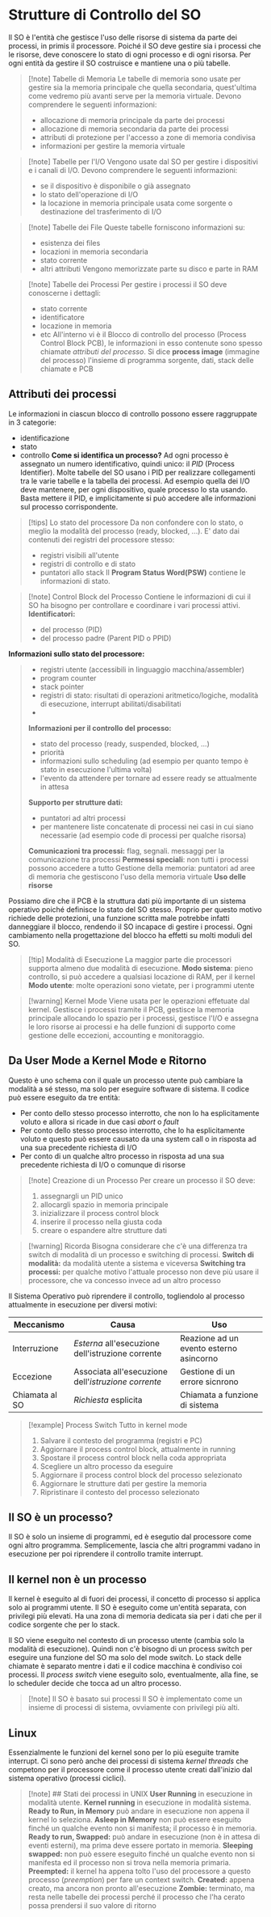 # Strutture di Controllo del SO
Il SO è l'entità che gestisce l'uso delle risorse di sistema da parte dei processi, in primis il processore. Poiché il SO deve gestire sia i processi che le risorse, deve conoscere lo stato di ogni processo e di ogni risorsa. Per ogni entità da gestire il SO costruisce e mantiene una o più tabelle.
>[!note] Tabelle di Memoria
>Le tabelle di memoria sono usate per gestire sia la memoria principale che quella secondaria, quest'ultima come vedremo più avanti serve per la memoria virtuale. Devono comprendere le seguenti informazioni:
>- allocazione di memoria principale da parte dei processi
>- allocazione di memoria secondaria da parte dei processi
>- attributi di protezione per l'accesso a zone di memoria condivisa
>- informazioni per gestire la memoria virtuale

>[!note] Tabelle per l'I/O
>Vengono usate dal SO per gestire i dispositivi e i canali di I/O. Devono comprendere le seguenti informazioni:
>- se il dispositivo è disponibile o già assegnato
>- lo stato dell'operazione di I/O
>- la locazione in memoria principale usata come sorgente o destinazione del trasferimento di I/O

>[!note] Tabelle dei File
>Queste tabelle forniscono informazioni su:
>- esistenza dei files
>- locazioni in memoria secondaria
>- stato corrente
>- altri attributi
>Vengono memorizzate parte su disco e parte in RAM

>[!note] Tabelle dei Processi
>Per gestire i processi il SO deve conoscerne i dettagli:
>- stato corrente
>- identificatore
>- locazione in memoria
>- etc
>All'interno vi è il Blocco di controllo del processo (Process Control Block PCB), le informazioni in esso contenute sono spesso chiamate *attributi del processo*.
>Si dice **process image** (immagine del processo) l'insieme di programma sorgente, dati, stack delle chiamate e PCB

## Attributi dei processi
Le informazioni in ciascun blocco di controllo possono essere raggruppate in 3 categorie: 
- identificazione
- stato
- controllo
**Come si identifica un processo?**
Ad ogni processo è assegnato un numero identificativo, quindi unico: il *PID* (Process Identifier).
Molte tabelle del SO usano i PID per realizzare collegamenti tra le varie tabelle e la tabella dei processi. Ad esempio quella dei I/O deve mantenere, per ogni dispositivo, quale processo lo sta usando. Basta mettere il PID, e implicitamente si può accedere alle informazioni sul processo corrispondente.
>[!tips] Lo stato del processore
>Da non confondere con lo stato, o meglio la modalità del processo (ready, blocked, ...). E' dato dai contenuti dei registri del processore stesso:
>- registri visibili all'utente
>- registri di controllo e di stato
>- puntatori allo stack
>Il **Program Status Word(PSW)** contiene le informazioni di stato.

>[!note] Control Block del Processo
>Contiene le informazioni di cui il SO ha bisogno per controllare e coordinare i vari processi attivi. 
>**Identificatori:**
>- del processo (PID)
>- del processo padre (Parent PID o PPID)
>
**Informazioni sullo stato del processore:**
>- registri utente (accessibili in linguaggio macchina/assembler)
>- program counter
>- stack pointer
>- registri di stato: risultati di operazioni aritmetico/logiche, modalità di esecuzione, interrupt abilitati/disabilitati
>- 
>**Informazioni per il controllo del processo:**
>- stato del processo (ready, suspended, blocked, ...)
>- priorità
>- informazioni sullo scheduling (ad esempio per quanto tempo è stato in esecuzione l'ultima volta)
>- l'evento da attendere per tornare ad essere ready se attualmente in attesa
>
>**Supporto per strutture dati:**
>- puntatori ad altri processi
>- per mantenere liste concatenate di processi nei casi in cui siano necessarie (ad esempio code di processi per qualche risorsa)
>
>**Comunicazioni tra processi:** flag, segnali. messaggi per la comunicazione tra processi
>**Permessi speciali**: non tutti i processi possono accedere a tutto
>Gestione della memoria: puntatori ad aree di memoria che gestiscono l'uso della memoria virtuale
>**Uso delle risorse**

Possiamo dire che il  PCB è la struttura dati più importante di un sistema operativo poiché definisce lo stato del SO stesso. Proprio per questo motivo richiede  delle protezioni, una funzione scritta male potrebbe infatti danneggiare il blocco, rendendo il SO incapace di gestire i processi. Ogni cambiamento nella progettazione del blocco ha effetti su molti moduli del SO.
>[!tip] Modalità di Esecuzione
>La maggior parte die processori supporta almeno due modalità di esecuzione.
>**Modo sistema**: pieno controllo, si può accedere a qualsiasi locazione di RAM, per il kernel
>**Modo utente**: molte operazioni sono vietate, per i programmi utente

>[!warning] Kernel Mode
Viene usata per le operazioni effetuate dal kernel. Gestisce i processi tramite il PCB, gestisce la memoria principale allocando lo spazio per i processi, gestisce l'I/O e assegna le loro risorse ai processi e ha delle funzioni di supporto come gestione delle eccezioni, accounting e monitoraggio.


## Da User Mode a Kernel Mode e Ritorno
Questo è uno schema con il quale un processo utente può cambiare la modalità a sé stesso, ma solo per eseguire software di sistema. Il codice può essere eseguito da tre entità:
- Per conto  dello stesso processo interrotto, che non lo ha esplicitamente voluto e allora si ricade in due casi *abort* o *fault*
- Per conto dello stesso processo interrotto, che lo ha esplicitamente voluto e questo può essere causato da una system call o in risposta ad una sua precedente richiesta di I/O
- Per conto di un qualche altro processo in risposta ad una sua precedente richiesta di I/O o comunque di risorse

>[!note] Creazione di un Processo
>Per creare un processo il SO deve:
>1) assegnargli un PID unico
>2) allocargli spazio in memoria principale
>3) inizializzare il process control block
>4) inserire il processo nella giusta coda
>5) creare o espandere altre strutture dati

>[!warning] Ricorda
>Bisogna considerare che c'è una differenza tra switch di modalità di un processo e switching di processi.
>**Switch di modalità:** da modalità utente a sistema e viceversa
>**Switching tra processi:** per qualche motivo l'attuale processo non deve più usare il processore, che va concesso invece ad un altro processo

Il Sistema Operativo può riprendere il controllo, togliendolo al processo attualmente in esecuzione per diversi motivi:

| **Meccanismo** | **Causa**                                           | **Uso**                                 |
| -------------- | --------------------------------------------------- | --------------------------------------- |
| Interruzione   | *Esterna* all'esecuzione dell'istruzione corrente   | Reazione ad un evento esterno asincorno |
| Eccezione      | Associata all'esecuzione dell'*istruzione corrente* | Gestione di un errore sicnrono          |
| Chiamata al SO | *Richiesta* esplicita                               | Chiamata a funzione di sistema          |

>[!example] Process Switch
>Tutto in kernel mode
>1) Salvare il contesto del programma (registri e PC)
>2) Aggiornare il process control block, attualmente in running
>3) Spostare il process control block nella coda appropriata
>4) Scegliere un altro processo da eseguire
>5) Aggiornare il process control block del processo selezionato
>6) Aggiornare le strutture dati per gestire la memoria
>7) Ripristinare il contesto del processo selezionato

## Il SO è un processo?
Il SO è solo un insieme di programmi, ed è esegutio dal processore come ogni altro programma. Semplicemente, lascia che altri programmi vadano in esecuzione per poi riprendere il controllo tramite interrupt.

## Il kernel non è un processo
Il kernel è eseguito al di fuori dei processi, il concetto di processo si applica solo ai programmi utente. Il SO è eseguito come un'entità separata, con privilegi più elevati. Ha una zona di memoria dedicata sia per i dati che per il codice sorgente che per lo stack.

Il SO viene eseguito nel contesto di un processo utente (cambia solo la modalità di esecuzione). Quindi non c'è bisogno di un process switch per eseguire una funzione del SO ma solo del mode switch. Lo stack delle chiamate è separato mentre i dati e il codice macchina è condiviso coi processi. Il *process switch* viene eseguito solo, eventualmente, alla fine, se lo scheduler decide che tocca ad un altro processo. 

>[!note] Il SO è basato sui processi
>Il SO è implementato come un insieme di processi di sistema, ovviamente con privilegi più alti.

## Linux
Essenzialmente le funzioni del kernel sono per lo più eseguite tramite interrupt. Ci sono però anche dei processi di sistema *kernel threads* che competono per il processore come il processo utente creati dall'inizio dal sistema operativo (processi ciclici).

>[!note] ## Stati dei processi in UNIX
**User Running** in esecuzione in modalità utente.
**Kernel running** in esecuzione in modalità sistema.
**Ready to Run, in Memory** può andare in esecuzione non appena il kernel lo seleziona.
**Asleep in Memory**  non può essere eseguito finché un qualche evento non si manifesta; il processo è in memoria.
**Ready to run, Swapped:** può andare in esecuzione (non è in attesa di eventi esterni), ma prima deve essere portato in memoria.
**Sleeping swapped:** non può essere eseguito finché un qualche evento non si manifesta ed il processo non si trova nella memoria primaria.
>**Preempted:** il kernel ha appena tolto l'uso del processore a questo processo (*preemption*) per fare un context switch.
>**Created:** appena creato, ma ancora non pronto all'esecuzione
>**Zombie:** terminato, ma resta nelle tabelle dei processi perché il processo che l'ha cerato possa prendersi il suo valore di ritorno





